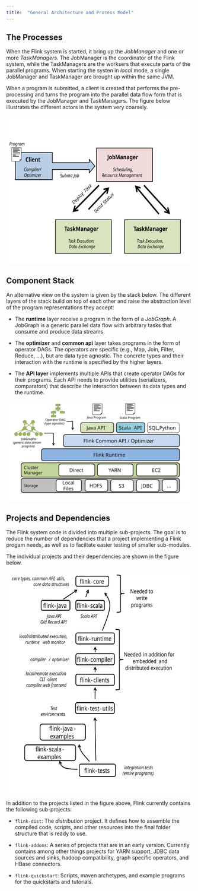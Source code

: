 ```yaml
---
title:  "General Architecture and Process Model"
---
```


## The Processes

When the Flink system is started, it bring up the *JobManager* and one or more *TaskManagers*. The JobManager
is the coordinator of the Flink system, while the TaskManagers are the worksers that execute parts of the
parallel programs. When starting the systen in *local* mode, a single JobManager and TaskManager are brought
up within the same JVM.

When a program is submitted, a client is created that performs the pre-processing and turns the program
into the parallel data flow form that is executed by the JobManager and TaskManagers. The figure below
illustrates the different actors in the system very coarsely.

<div style="text-align: center;">
<img src="ClientJmTm.svg" alt="The Interactions between Client, JobManager and TaskManager" height="400px" style="text-align: center;"/>
</div>

## Component Stack

An alternative view on the system is given by the stack below. The different layers of the stack build on
top of each other and raise the abstraction level of the program representations they accept:

- The **runtime** layer receive a program in the form of a *JobGraph*. A JobGraph is a generic parallel
data flow with arbitrary tasks that consume and produce data streams.

- The **optimizer** and **common api** layer takes programs in the form of operator DAGs. The operators are
specific (e.g., Map, Join, Filter, Reduce, ...), but are data type agnostic. The concrete types and their
interaction with the runtime is specified by the higher layers.

- The **API layer** implements multiple APIs that create operator DAGs for their programs. Each API needs
to provide utilities (serializers, comparators) that describe the interaction between its data types and
the runtime.

<div style="text-align: center;">
<img src="stack.svg" alt="The Flink component stack" width="800px" />
</div>

## Projects and Dependencies

The Flink system code is divided into multiple sub-projects. The goal is to reduce the number of
dependencies that a project implementing a Flink progam needs, as well as to faciltate easier testing
of smaller sub-modules.

The individual projects and their dependencies are shown in the figure below.

<div style="text-align: center;">
<img src="projects_dependencies.svg" alt="The Flink sub-projects and their dependencies" height="600px" style="text-align: center;"/>
</div>

In addition to the projects listed in the figure above, Flink currently contains the following sub-projects:

- `flink-dist`: The *distribution* project. It defines how to assemble the compiled code, scripts, and other resources
into the final folder structure that is ready to use.

- `flink-addons`: A series of projects that are in an early version. Currently contains
among other things projects for YARN support, JDBC data sources and sinks, hadoop compatibility,
graph specific operators, and HBase connectors.

- `flink-quickstart`: Scripts, maven archetypes, and example programs for the quickstarts and tutorials.






